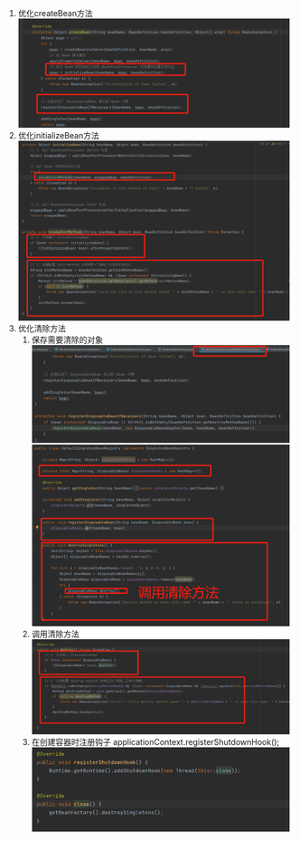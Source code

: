1. 优化createBean方法
   ![img.png](img/note_7_1.png)
2. 优化initializeBean方法
   ![img.png](img/note_7_2.png)
3. 优化清除方法
   1. 保存需要清除的对象
      ![img.png](img/note_7_3.png)
      ![img.png](img/note_7_4.png)
   2. 调用清除方法
      ![img.png](img/note_7_5.png)
   3. 在创建容器时注册钩子
      applicationContext.registerShutdownHook();
      ![img.png](img/note_7_6.png)
      